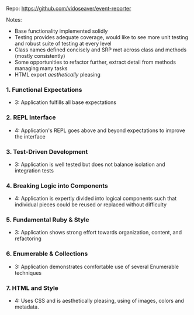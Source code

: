 Repo: https://github.com/vidoseaver/event-reporter

Notes:
* Base functionality implemented solidly
* Testing provides adequate coverage, would like to see more unit testing and robust suite of testing at every level
* Class names defined concisely and SRP met across class and methods (mostly consistently)
* Some opportunities to refactor further, extract detail from methods managing many tasks
* HTML export _aesthetically_ pleasing

### 1. Functional Expectations
* 3: Application fulfills all base expectations

### 2. REPL Interface
* 4: Application's REPL goes above and beyond expectations to improve the interface

### 3. Test-Driven Development
* 3: Application is well tested but does not balance isolation and integration tests

### 4. Breaking Logic into Components
* 4: Application is expertly divided into logical components such that individual pieces could be reused or replaced without difficulty

### 5. Fundamental Ruby & Style
* 3:  Application shows strong effort towards organization, content, and refactoring

### 6. Enumerable & Collections
* 3: Application demonstrates comfortable use of several Enumerable techniques

### 7. HTML and Style
* 4: Uses CSS and is aesthetically pleasing, using of images, colors and metadata.
